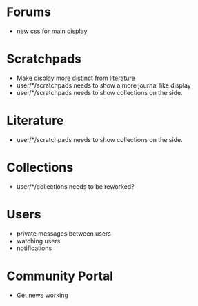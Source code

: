 Forums
============
* new css for main display

Scratchpads
===========
* Make display more distinct from literature
* user/*/scratchpads needs to show a more journal like display
* user/*/scratchpads needs to show collections on the side. 

Literature
==========
* user/*/scratchpads needs to show collections on the side.

Collections
===========
* user/*/collections needs to be reworked?

Users
============
* private messages between users
* watching users
* notifications

Community Portal
================
* Get news working

